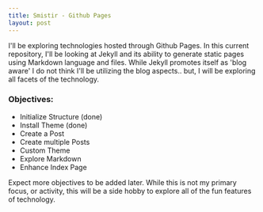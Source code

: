```yaml
---
title: Smistir - Github Pages
layout: post
---
```


I'll be exploring technologies hosted through Github Pages.  In this current repository, I'll be looking at Jekyll and its ability to generate static pages using Markdown language and files.  While Jekyll promotes itself as 'blog aware' I do not think I'll be utilizing the blog aspects.. but, I will be exploring all facets of the technology.

### Objectives:
* Initialize Structure (done)
* Install Theme (done)
* Create a Post 
* Create multiple Posts
* Custom Theme
* Explore Markdown
* Enhance Index Page

Expect more objectives to be added later.  While this is not my primary focus, or activity, this will be a side hobby to explore all of the fun features of technology.

